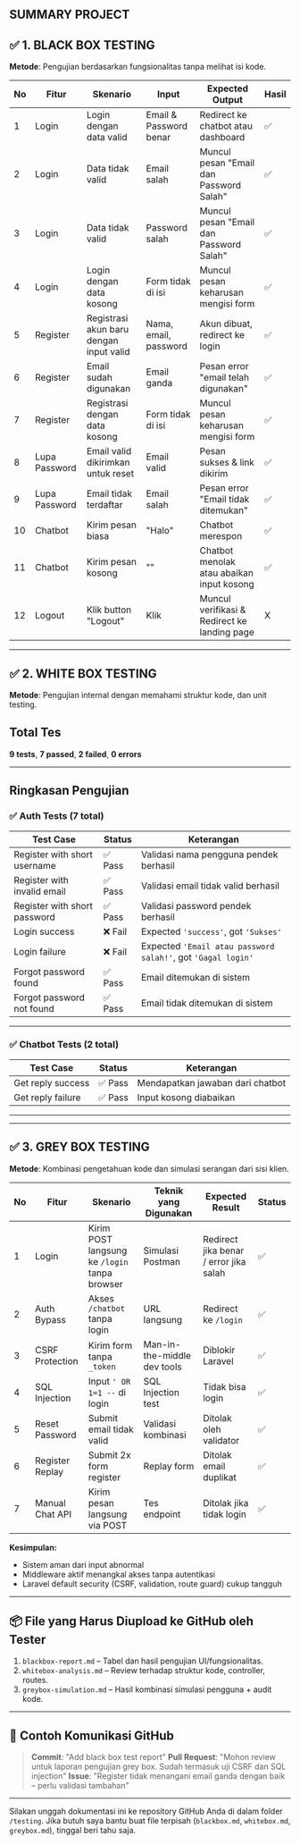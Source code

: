 **SUMMARY PROJECT**
---

## ✅ 1. BLACK BOX TESTING

**Metode**: Pengujian berdasarkan fungsionalitas tanpa melihat isi kode.

| No | Fitur         | Skenario                                | Input                  | Expected Output                           | Hasil |
| -- | ------------- | --------------------------------------- | ---------------------- | ----------------------------------------- | ----- |
| 1  | Login         | Login dengan data valid                 | Email & Password benar | Redirect ke chatbot atau dashboard        | ✅     |
| 2  | Login         | Data tidak valid                        | Email salah            | Muncul pesan "Email dan Password Salah"                | ✅     |
| 3  | Login         | Data tidak valid                        | Password salah            | Muncul pesan "Email dan Password Salah"                | ✅     |
| 4  | Login         | Login dengan data kosong                 | Form tidak di isi | Muncul pesan keharusan mengisi form       | ✅     |
| 5  | Register      | Registrasi akun baru dengan input valid | Nama, email, password  | Akun dibuat, redirect ke login            | ✅     |
| 6  | Register      | Email sudah digunakan                   | Email ganda            | Pesan error "email telah digunakan"       | ✅     |
| 7  | Register      | Registrasi dengan data kosong            | Form tidak di isi | Muncul pesan keharusan mengisi form       | ✅     |
| 8  | Lupa Password | Email valid dikirimkan untuk reset      | Email valid            | Pesan sukses & link dikirim               | ✅     |
| 9  | Lupa Password | Email tidak terdaftar                   | Email salah            | Pesan error "Email tidak ditemukan"       | ✅     |
| 10  | Chatbot       | Kirim pesan biasa                       | "Halo"                 | Chatbot merespon                          | ✅     |
| 11  | Chatbot       | Kirim pesan kosong                      | ""                     | Chatbot menolak atau abaikan input kosong | ✅     |
| 12 | Logout         | Klik button "Logout"              | Klik                   | Muncul verifikasi & Redirect ke landing page            | X     |
---

## ✅ 2. WHITE BOX TESTING

**Metode**: Pengujian internal dengan memahami struktur kode, dan unit testing.

## Total Tes
**9 tests**, **7 passed**, **2 failed**, **0 errors**

---

## Ringkasan Pengujian

### ✅ Auth Tests (7 total)

| Test Case                          | Status  | Keterangan                                     |
|-----------------------------------|---------|------------------------------------------------|
| Register with short username      | ✅ Pass | Validasi nama pengguna pendek berhasil         |
| Register with invalid email       | ✅ Pass | Validasi email tidak valid berhasil            |
| Register with short password      | ✅ Pass | Validasi password pendek berhasil              |
| Login success                     | ❌ Fail | Expected `'success'`, got `'Sukses'`           |
| Login failure                     | ❌ Fail | Expected `'Email atau password salah!'`, got `'Gagal login'` |
| Forgot password found             | ✅ Pass | Email ditemukan di sistem                      |
| Forgot password not found         | ✅ Pass | Email tidak ditemukan di sistem                |

---

### ✅ Chatbot Tests (2 total)

| Test Case          | Status  | Keterangan                                     |
|--------------------|---------|------------------------------------------------|
| Get reply success  | ✅ Pass | Mendapatkan jawaban dari chatbot        |
| Get reply failure  | ✅ Pass | Input kosong diabaikan      |

---
---

## ✅ 3. GREY BOX TESTING

**Metode**: Kombinasi pengetahuan kode dan simulasi serangan dari sisi klien.

| No | Fitur           | Skenario                                      | Teknik yang Digunakan       | Expected Result                        | Status |
| -- | --------------- | --------------------------------------------- | --------------------------- | -------------------------------------- | ------ |
| 1  | Login           | Kirim POST langsung ke `/login` tanpa browser | Simulasi Postman            | Redirect jika benar / error jika salah | ✅      |
| 2  | Auth Bypass     | Akses `/chatbot` tanpa login                  | URL langsung                | Redirect ke `/login`                   | ✅      |
| 3  | CSRF Protection | Kirim form tanpa `_token`                     | Man-in-the-middle dev tools | Diblokir Laravel                       | ✅      |
| 4  | SQL Injection   | Input `' OR 1=1 --` di login                  | SQL Injection test          | Tidak bisa login                       | ✅      |
| 5  | Reset Password  | Submit email tidak valid                      | Validasi kombinasi          | Ditolak oleh validator                 | ✅      |
| 6  | Register Replay | Submit 2x form register                       | Replay form                 | Ditolak email duplikat                 | ✅      |
| 7  | Manual Chat API | Kirim pesan langsung via POST                 | Tes endpoint                | Ditolak jika tidak login               | ✅      |

**Kesimpulan:**

* Sistem aman dari input abnormal
* Middleware aktif menangkal akses tanpa autentikasi
* Laravel default security (CSRF, validation, route guard) cukup tangguh

---

## 📦 File yang Harus Diupload ke GitHub oleh Tester

1. `blackbox-report.md` – Tabel dan hasil pengujian UI/fungsionalitas.
2. `whitebox-analysis.md` – Review terhadap struktur kode, controller, routes.
3. `greybox-simulation.md` – Hasil kombinasi simulasi pengguna + audit kode.

---

## 💬 Contoh Komunikasi GitHub

> **Commit**: "Add black box test report"
> **Pull Request**: "Mohon review untuk laporan pengujian grey box. Sudah termasuk uji CSRF dan SQL injection"
> **Issue**: "Register tidak menangani email ganda dengan baik – perlu validasi tambahan"

---

Silakan unggah dokumentasi ini ke repository GitHub Anda di dalam folder `/testing`.
Jika butuh saya bantu buat file terpisah (`blackbox.md`, `whitebox.md`, `greybox.md`), tinggal beri tahu saja.

